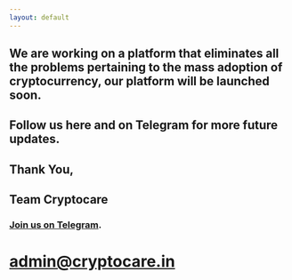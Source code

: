 ```yaml
---
layout: default
---
```




## [](#header-2) We are working on a platform that eliminates all the problems pertaining to the mass adoption of cryptocurrency, our platform will be launched soon.

## [](#header-2) Follow us here and on Telegram for more future updates.


## [](#header-2) Thank You,

## [](#header-2) Team Cryptocare


### [](#header-3) [Join us on Telegram](https://t.me/joinchat/FeUDaUUgIpYgt3EcyY5UOQ).

# [](header-1) admin@cryptocare.in
